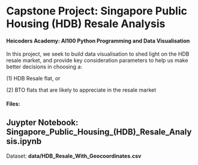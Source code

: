# Capstone Project: Singapore Public Housing (HDB) Resale Analysis
#### Heicoders Academy: AI100 Python Programming and Data Visualisation

In this project, we seek to build data visualisation to shed light on the HDB resale market, and provide key consideration parameters to help us make better decisions in choosing a:

(1) HDB Resale flat, or

(2) BTO flats that are likely to appreciate in the resale market

#### Files:
Juypter Notebook: **Singapore_Public_Housing_(HDB)_Resale_Analysis.ipynb**
--
Dataset: **data/HDB_Resale_With_Geocoordinates.csv**
